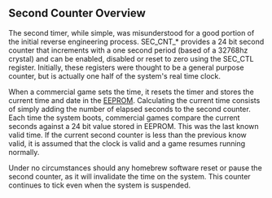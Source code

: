 ## Second Counter Overview

The second timer, while simple, was misunderstood for a good portion of
the initial reverse engineering process. SEC_CNT_\* provides a 24 bit
second counter that increments with a one second period (based of a
32768hz crystal) and can be enabled, disabled or reset to zero using the
SEC_CTL register. Initially, these registers were thought to be a
general purpose counter, but is actually one half of the system's real
time clock.

When a commercial game sets the time, it resets the timer and stores the
current time and date in the [EEPROM](PM_EEPROM "wikilink"). Calculating
the current time consists of simply adding the number of elapsed seconds
to the second counter. Each time the system boots, commercial games
compare the current seconds against a 24 bit value stored in EEPROM.
This was the last known valid time. If the current second counter is
less than the previous know valid, it is assumed that the clock is valid
and a game resumes running normally.

Under no circumstances should any homebrew software reset or pause the
second counter, as it will invalidate the time on the system. This
counter continues to tick even when the system is suspended.